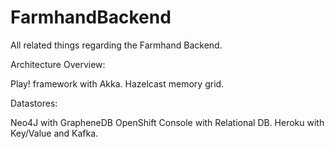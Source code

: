 # FarmhandBackend
All related things regarding the Farmhand Backend.

Architecture Overview:

Play! framework with Akka.
Hazelcast memory grid.

Datastores:

Neo4J with GrapheneDB
OpenShift Console with Relational DB.
Heroku with Key/Value and Kafka.
